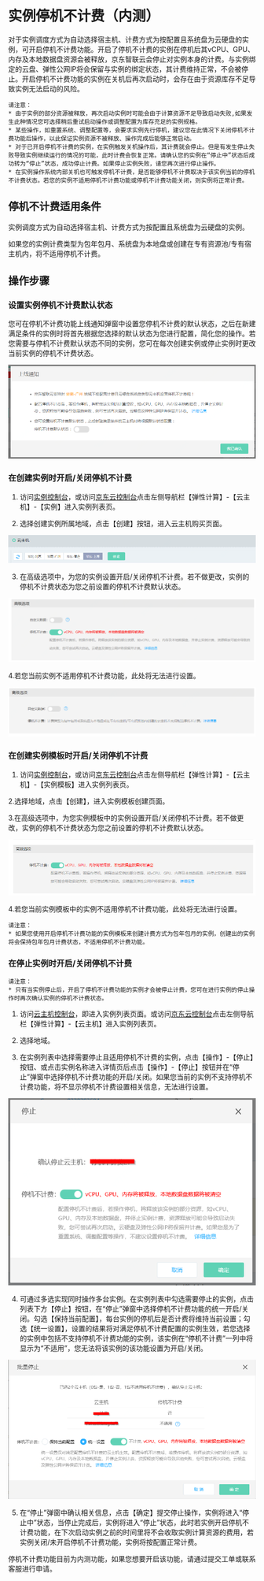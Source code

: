 # 实例停机不计费（内测）

对于实例调度方式为自动选择宿主机、计费方式为按配置且系统盘为云硬盘的实例，可开启停机不计费功能。开启了停机不计费的实例在停机后其vCPU、GPU、内存及本地数据盘资源会被释放，京东智联云会停止对实例本身的计费。与实例绑定的云盘、弹性公网IP将会保留与实例的绑定状态，其计费维持正常，不会被停止。开启停机不计费功能的实例在关机后再次启动时，会存在由于资源库存不足导致实例无法启动的风险。


	
	请注意：
	* 由于实例的部分资源被释放，再次启动实例时可能会由于计算资源不足导致启动失败,如果发生此种情况您可选择稍后重试启动操作或调整配置为库存充足的实例规格。
	* 某些操作，如重置系统、调整配置等，会要求实例先行停机，建议您在此情况下关闭停机不计费功能后操作，以此保证实例资源不被释放、操作完成后能够正常启动。
	* 对于已开启停机不计费的实例，在实例触发关机操作后，其计费就会停止。但是有发生停止失败导致实例继续运行的情况的可能，此时计费会恢复正常。请确认您的实例在“停止中”状态后成功转为“停止”状态，成功停止计费。如果停止实例失败，请您再次进行停止操作。
	* 在实例操作系统内部关机也可触发停机不计费，是否能够停机不计费取决于该实例当前的停机不计费状态。若您的实例不适用停机不计费功能或停机不计费功能关闭，则实例将正常计费。


## 停机不计费适用条件

实例调度方式为自动选择宿主机、计费方式为按配置且系统盘为云硬盘的实例。

如果您的实例计费类型为包年包月、系统盘为本地盘或创建在专有资源池/专有宿主机内，将不适用停机不计费。

	

## 操作步骤

### 设置实例停机不计费默认状态

您可在停机不计费功能上线通知弹窗中设置您停机不计费的默认状态，之后在新建满足条件的实例时将首先根据您选择的默认状态为您进行配置，简化您的操作。若您需要与停机不计费默认状态不同的实例，您可在每次创建实例或停止实例时更改当前实例的停机不计费状态。

![](../../../../../image/vm/uncharge4.png)

### 在创建实例时开启/关闭停机不计费

1. 访问[实例控制台](https://cns-console.jdcloud.com/host/compute/list)，或访问[京东云控制台](https://console.jdcloud.com)点击左侧导航栏【弹性计算】-【云主机】-【实例】进入实例列表页。

2. 选择创建实例所属地域，点击【创建】按钮，进入云主机购买页面。

![](../../../../../image/vm/Getting-Start-Linux-Create-Region.png)

3. 在高级选项中，为您的实例设置开启/关闭停机不计费。若不做更改，实例的停机不计费状态为您之前设置的停机不计费默认状态。

![](../../../../../image/vm/uncharged1.png)

4.若您当前实例不适用停机不计费功能，此处将无法进行设置。

![](../../../../../image/vm/uncharge6.png)

### 在创建实例模板时开启/关闭停机不计费

1. 访问[实例控制台](https://cns-console.jdcloud.com/host/compute/list)，或访问[京东云控制台](https://console.jdcloud.com)点击左侧导航栏【弹性计算】-【云主机】-【实例模板】进入实例列表页。

2.选择地域，点击【创建】，进入实例模板创建页面。

3.在高级选项中，为您实例模板中的实例设置开启/关闭停机不计费。若不做更改，实例的停机不计费状态为您之前设置的停机不计费默认状态。

![](../../../../../image/vm/uncharge5.png)

4.若您当前实例模板中的实例不适用停机不计费功能，此处将无法进行设置。

	
	请注意：
	* 如果您使用开启停机不计费功能的实例模板来创建计费方式为包年包月的实例，创建出的实例将会保持包年包月计费状态，不适用停机不计费功能。

### 在停止实例时开启/关闭停机不计费



	
	请注意：
	* 只有当实例停止后，开启了停机不计费功能的实例才会被停止计费，您可在进行实例的停止操作时再次确认实例的停机不计费状态。


1. 访问[云主机控制台](https://cns-console.jdcloud.com/host/compute/list)，即进入实例列表页面。或访问[京东云控制台](https://console.jdcloud.com)点击左侧导航栏【弹性计算】-【云主机】进入实例列表页。

2. 选择地域。

3. 在实例列表中选择需要停止且适用停机不计费的实例，点击【操作】-【停止】按钮、或点击实例名称进入详情页后点击【操作】-【停止】按钮并在“停止”弹窗中选择停机不计费功能的开启/关闭。如果您当前的实例不支持停机不计费功能，将不显示停机不计费设置相关信息，无法进行设置。

![](../../../../../image/vm/uncharged2.png)

4. 可通过多选实现同时操作多台实例。在实例列表中勾选需要停止的实例，点击列表下方【停止】按钮，在“停止”弹窗中选择停机不计费功能的统一开启/关闭。勾选【保持当前配置】，每台实例的停机后是否计费将维持当前设置；勾选【统一设置】，设置的结果将对满足停机不计费配置的实例生效，若您选择的实例中包括不支持停机不计费功能的实例，该实例在“停机不计费”一列中将显示为“不适用”，您无法将该实例的该功能设置为开启/关闭。

![](../../../../../image/vm/uncharged3.png)

5. 在“停止”弹窗中确认相关信息，点击【确定】提交停止操作，实例将进入“停止中”状态，当停止完成后，实例将进入“停止”状态，此时若实例开启停机不计费功能，在下次启动实例之前的时间里将不会收取实例计算资源的费用，若实例关闭/未开启停机不计费功能，实例将按配置正常计费。



	
停机不计费功能目前为内测功能，如果您想要开启该功能，请通过提交工单或联系客服进行申请。




